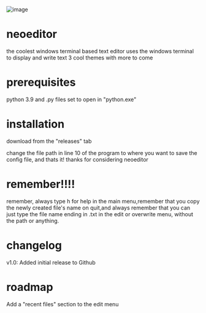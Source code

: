 ![image](https://github.com/Typhoonz0/neoeditor/assets/122064502/8a48342d-bc2e-417d-86ec-13208f99d436)
# neoeditor
the coolest windows terminal based text editor
uses the windows terminal to display and write text
3 cool themes with more to come

# prerequisites
python 3.9 and 
.py files set to open in "python.exe"

# installation
download from the "releases" tab

change the file path in line 10 of the program to where you want to save the config file, and thats it!
thanks for considering neoeditor

# remember!!!!
remember, always type h for help in the main menu,remember that you copy the newly created file's name on quit,and always remember that you can just type the file name ending in .txt in the edit or overwrite menu, without the path or anything.

# changelog
v1.0:
Added initial release to Github

# roadmap
Add a "recent files" section to the edit menu
